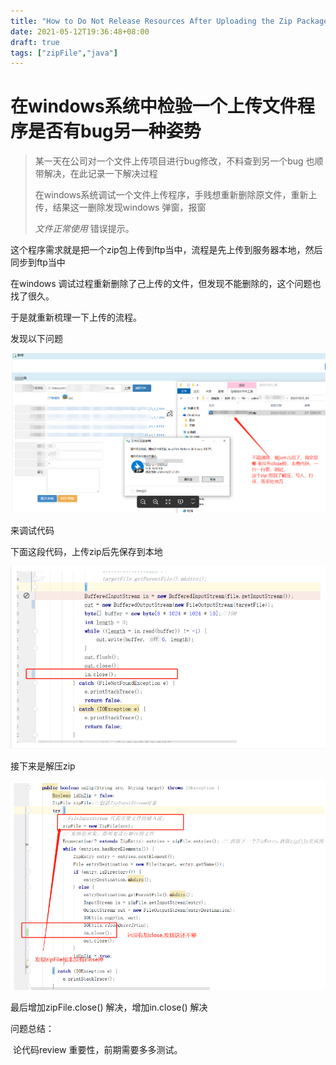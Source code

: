 ```yaml
---
title: "How to Do Not Release Resources After Uploading the Zip Package in Java"
date: 2021-05-12T19:36:48+08:00
draft: true
tags: ["zipFile","java"] 
---
```


# 在windows系统中检验一个上传文件程序是否有bug另一种姿势



> 某一天在公司对一个文件上传项目进行bug修改，不料查到另一个bug 也顺带解决，在此记录一下解决过程
>
> 在windows系统调试一个文件上传程序，手贱想重新删除原文件，重新上传，结果这一删除发现windows 弹窗，报窗 
>
> *文件正常使用*    错误提示。



这个程序需求就是把一个zip包上传到ftp当中，流程是先上传到服务器本地，然后同步到ftp当中

在windows 调试过程重新删除了己上传的文件，但发现不能删除的，这个问题也找了很久。

于是就重新梳理一下上传的流程。

发现以下问题

![image-20210512194748766](./image-20210512194748766.png)



来调试代码

下面这段代码，上传zip后先保存到本地

![image-20210512194834905](./image-20210512194834905.png)

接下来是解压zip

![image-20210512194951003](./image-20210512194951003.png)

最后增加zipFile.close() 解决，增加in.close() 解决

问题总结：

​    论代码review 重要性，前期需要多多测试。
